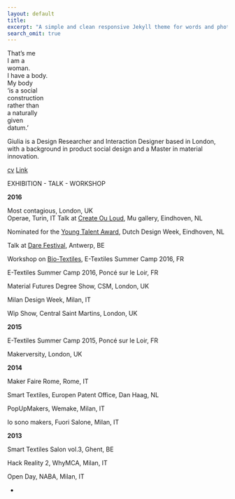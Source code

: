 ```yaml
---
layout: default
title: 
excerpt: "A simple and clean responsive Jekyll theme for words and photos."
search_omit: true
---
```

That’s me  
I am a  
woman.  
I have a body.  
My body  
‘is a social  
construction  
rather than  
a naturally  
given  
datum.’  


Giulia is a Design Researcher and Interaction Designer based in London, with a background in product social design and a Master in material innovation.


[cv](http://issuu.com/giuliatomasello4/docs/cv_giulia_tomasello)
<a href=" http://issuu.com/giuliatomasello4/docs/cv_giulia_tomasello">Link</a>



EXHIBITION - TALK - WORKSHOP

**2016**

Most contagious, London, UK <br>
Operae, Turin, IT
Talk at [Create Ou Loud](http://www.facebook.com/events/1602425956732689/), Mu gallery, Eindhoven, NL

Nominated for the [Young Talent Award](http://www.manifestations.nl/index.php/category/young-talent/?lang=en), Dutch Design Week, Eindhoven, NL

Talk at [Dare Festival](http://darefest16.sched.org/speaker/giulia_tomasello.1v2dimwn), Antwerp, BE

Workshop on [Bio-Textiles](http://etextile-summercamp.org/2016/bio-textiles/), E-Textiles Summer Camp 2016, FR

E-Textiles Summer Camp 2016, Poncé sur le Loir, FR

Material Futures Degree Show, CSM, London, UK

Milan Design Week, Milan, IT

Wip Show, Central Saint Martins, London, UK


**2015**

E-Textiles Summer Camp 2015, Poncé sur le Loir, FR

Makerversity, London, UK


**2014**

Maker Faire Rome, Rome, IT

Smart Textiles, Europen Patent Office, Dan Haag, NL

PopUpMakers, Wemake, Milan, IT

Io sono makers, Fuori Salone, Milan, IT


**2013**

Smart Textiles Salon vol.3, Ghent, BE

Hack Reality 2, WhyMCA, Milan, IT

Open Day, NABA, Milan, IT

-


